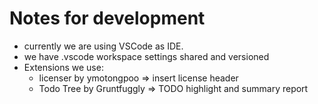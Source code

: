 # Notes for development

- currently we are using VSCode as IDE.
- we have .vscode workspace settings shared and versioned
- Extensions we use:
    - licenser by ymotongpoo => insert license header
    - Todo Tree by Gruntfuggly => TODO highlight and summary report